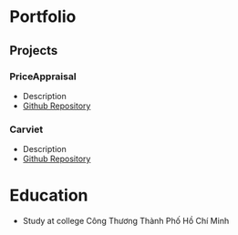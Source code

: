 # Portfolio

## Projects
### PriceAppraisal
- Description
- [Github Repository](https://github.com/herorick/nuxt-boilerplate)

### Carviet
- Description
- [Github Repository](https://food-website-fe.vercel.app/)
  
# Education
- Study at college Công Thương Thành Phố Hồ Chí Minh
  
